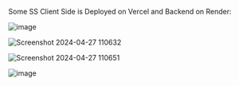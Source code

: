 Some SS Client Side is Deployed on Vercel and Backend on Render:

![image](https://github.com/Hasibwajid/fa_frontside/assets/72168225/2f495aef-0d32-439c-8f8d-5e0e685acc1e)

![Screenshot 2024-04-27 110632](https://github.com/Hasibwajid/fa_frontside/assets/72168225/a4d47d01-700f-4d5d-84b4-439544bb0c1d)

![Screenshot 2024-04-27 110651](https://github.com/Hasibwajid/fa_frontside/assets/72168225/286c6d25-4a18-43b4-8f87-35240b497c33)

![image](https://github.com/Hasibwajid/fa_frontside/assets/72168225/517343d5-5ed3-411f-b6cb-889dee8cba2e)
    
 
 
 
 
